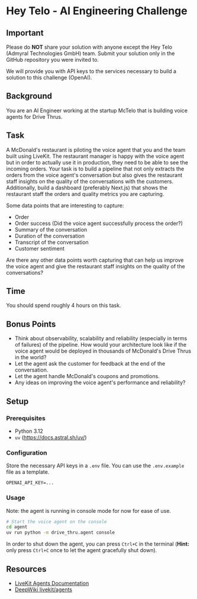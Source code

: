 # Hey Telo - AI Engineering Challenge

## Important

Please do **NOT** share your solution with anyone except the Hey Telo (Admyral Technologies GmbH) team.
Submit your solution only in the GitHub repository you were invited to.

We will provide you with API keys to the services necessary to build a solution to this challenge (OpenAI).

## Background

You are an AI Engineer working at the startup McTelo that is building voice agents for Drive Thrus.

## Task

A McDonald's restaurant is piloting the voice agent that you and the team built using LiveKit.
The restaurant manager is happy with the voice agent but in order to actually use it in production, they need to be able to see the incoming orders.
Your task is to build a pipeline that not only extracts the orders from the voice agent's conversation but also gives the restaurant staff insights
on the quality of the conversations with the customers. Additionally, build a dashboard (preferably Next.js) that shows the restaurant staff the orders
and quality metrics you are capturing.

Some data points that are interesting to capture:

- Order
- Order success (Did the voice agent successfully process the order?)
- Summary of the conversation
- Duration of the conversation
- Transcript of the conversation
- Customer sentiment

Are there any other data points worth capturing that can help us improve the voice agent and give the restaurant staff insights on the quality of the conversations?

## Time

You should spend roughly 4 hours on this task.

## Bonus Points

- Think about observability, scalability and reliability (especially in terms of failures) of the pipeline. How would your architecture look like if the voice agent would be deployed in thousands of McDonald's Drive Thrus in the world?
- Let the agent ask the customer for feedback at the end of the conversation.
- Let the agent handle McDonald's coupons and promotions.
- Any ideas on improving the voice agent's performance and reliability?

## Setup

### Prerequisites

- Python 3.12
- `uv` (https://docs.astral.sh/uv/)

### Configuration

Store the necessary API keys in a `.env` file. You can use the `.env.example` file as a template.

```
OPENAI_API_KEY=...
```

### Usage

Note: the agent is running in console mode for now for ease of use.

```bash
# Start the voice agent on the console
cd agent
uv run python -m drive_thru.agent console
```

In order to shut down the agent, you can press `Ctrl+C` in the terminal (**Hint:** only press `Ctrl+C` once to let the agent gracefully shut down).

## Resources

- [LiveKit Agents Documentation](https://docs.livekit.io/agents/)
- [DeepWiki livekit/agents](https://deepwiki.com/livekit/agents)
